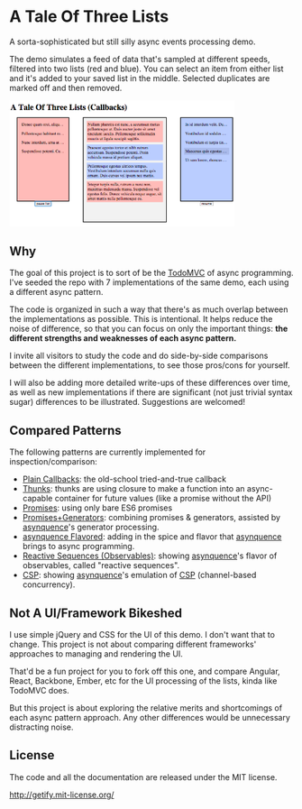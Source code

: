 # A Tale Of Three Lists

A sorta-sophisticated but still silly async events processing demo.

The demo simulates a feed of data that's sampled at different speeds, filtered into two lists (red and blue). You can select an item from either list and it's added to your saved list in the middle. Selected duplicates are marked off and then removed.

<img src="./screen.png" width="400" alt="screenshot of demo">

## Why

The goal of this project is to sort of be the [TodoMVC](http://todomvc.com/) of async programming. I've seeded the repo with 7 implementations of the same demo, each using a different async pattern.

The code is organized in such a way that there's as much overlap between the implementations as possible. This is intentional. It helps reduce the noise of difference, so that you can focus on only the important things: **the different strengths and weaknesses of each async pattern.**

I invite all visitors to study the code and do side-by-side comparisons between the different implementations, to see those pros/cons for yourself.

I will also be adding more detailed write-ups of these differences over time, as well as new implementations if there are significant (not just trivial syntax sugar) differences to be illustrated. Suggestions are welcomed!

## Compared Patterns

The following patterns are currently implemented for inspection/comparison:

* [Plain Callbacks](/../../tree/master/callback/): the old-school tried-and-true callback
* [Thunks](/../../tree/master/thunk/): thunks are using closure to make a function into an async-capable container for future values (like a promise without the API)
* [Promises](/../../tree/master/promise/): using only bare ES6 promises
* [Promises+Generators](/../../tree/master/promise-generator/): combining promises & generators, assisted by [asynquence](http://github.com/getify/asynquence)'s generator processing.
* [asynquence Flavored](/../../tree/master/asynquence/): adding in the spice and flavor that [asynquence](http://github.com/getify/asynquence) brings to async programming.
* [Reactive Sequences (Observables)](/../../tree/master/reactive-sequence/): showing [asynquence](http://github.com/getify/asynquence)'s flavor of observables, called "reactive sequences".
* [CSP](/../../tree/master/csp/): showing [asynquence](http://github.com/getify/asynquence)'s emulation of [CSP](https://github.com/getify/asynquence/tree/master/contrib#go-style-csp-api-emulation) (channel-based concurrency).

## Not A UI/Framework Bikeshed

I use simple jQuery and CSS for the UI of this demo. I don't want that to change. This project is not about comparing different frameworks' approaches to managing and rendering the UI.

That'd be a fun project for you to fork off this one, and compare Angular, React, Backbone, Ember, etc for the UI processing of the lists, kinda like TodoMVC does.

But this project is about exploring the relative merits and shortcomings of each async pattern approach. Any other differences would be unnecessary distracting noise.

## License

The code and all the documentation are released under the MIT license.

http://getify.mit-license.org/
